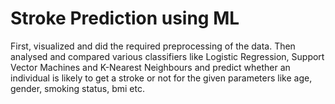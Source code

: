 # Stroke Prediction using ML

First, visualized and did the required preprocessing of the data. Then analysed and compared various classifiers like Logistic Regression, Support Vector Machines and
K-Nearest Neighbours and predict whether an individual is likely to get a stroke or not for the given parameters like age, gender, smoking status, bmi etc.

